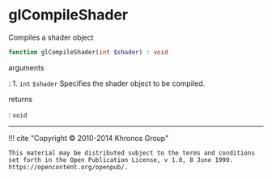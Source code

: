 # glCompileShader
Compiles a shader object

```php
function glCompileShader(int $shader) : void
```

arguments

:    1. `int` `$shader` Specifies the shader object to be compiled.

returns

:    `void` 

---
     

!!! cite "Copyright © 2010-2014 Khronos Group"

    This material may be distributed subject to the terms and conditions set forth in the Open Publication License, v 1.0, 8 June 1999. https://opencontent.org/openpub/.